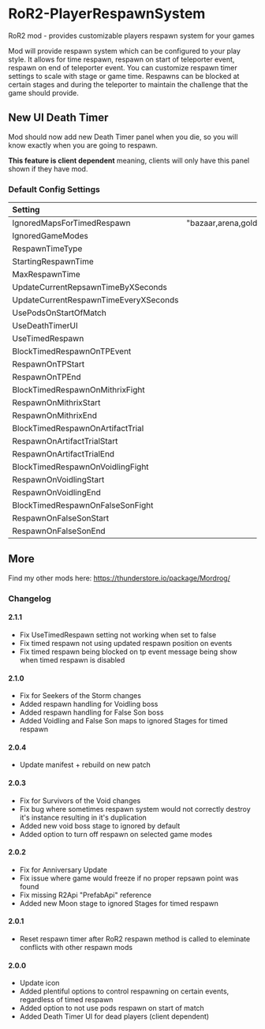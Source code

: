 # RoR2-PlayerRespawnSystem
RoR2 mod - provides customizable players respawn system for your games

Mod will provide respawn system which can be configured to your play style. It allows for time respawn, respawn on start of teleporter event, respawn on end of teleporter event. 
You can customize respawn timer settings to scale with stage or game time. Respawns can be blocked at certain stages and during the teleporter to maintain the challenge that the game should provide.

## New UI Death Timer

Mod should now add new Death Timer panel when you die, so you will know exactly when you are going to respawn.

**This feature is client dependent** meaning, clients will only have this panel shown if they have mod.

### Default Config Settings
| Setting                                               | Default Value                                                                           |
| :-------------------------------------                | :-------------------------------------------------------------------------------------: |
| IgnoredMapsForTimedRespawn                            | "bazaar,arena,goldshores,moon,moon2,artifactworld,mysteryspace,limbo,voidraid,meridian" |
| IgnoredGameModes                                      |                                                                      "InfiniteTowerRun" |
| RespawnTimeType                                       |                                                                          StageTimeBased |
| StartingRespawnTime                                   |                                                                                      30 |
| MaxRespawnTime                                        |                                                                                     180 |
| UpdateCurrentRepsawnTimeByXSeconds                    |                                                                                       5 |
| UpdateCurrentRespawnTimeEveryXSeconds                 |                                                                                      10 |
| UsePodsOnStartOfMatch                                 |                                                                                   false |
| UseDeathTimerUI                                       |                                                                                    true |
| UseTimedRespawn                                       |                                                                                    true |
| BlockTimedRespawnOnTPEvent                            |                                                                                    true |
| RespawnOnTPStart                                      |                                                                                    true |
| RespawnOnTPEnd                                        |                                                                                    true |
| BlockTimedRespawnOnMithrixFight                       |                                                                                    true |
| RespawnOnMithrixStart                                 |                                                                                    true |
| RespawnOnMithrixEnd                                   |                                                                                   false |
| BlockTimedRespawnOnArtifactTrial                      |                                                                                    true |
| RespawnOnArtifactTrialStart                           |                                                                                    true |
| RespawnOnArtifactTrialEnd                             |                                                                                    true |
| BlockTimedRespawnOnVoidlingFight                      |                                                                                    true |
| RespawnOnVoidlingStart                                |                                                                                    true |
| RespawnOnVoidlingEnd                                  |                                                                                    true |
| BlockTimedRespawnOnFalseSonFight                      |                                                                                    true |
| RespawnOnFalseSonStart                                |                                                                                   false |
| RespawnOnFalseSonEnd                                  |                                                                                    true |

## More

Find my other mods here: https://thunderstore.io/package/Mordrog/

### Changelog
#### 2.1.1
- Fix UseTimedRespawn setting not working when set to false
- Fix timed respawn not using updated respawn position on events
- Fix timed respawn being blocked on tp event message being show when timed respawn is disabled

#### 2.1.0
- Fix for Seekers of the Storm changes
- Added respawn handling for Voidling boss
- Added respawn handling for False Son boss
- Added Voidling and False Son maps to ignored Stages for timed respawn

#### 2.0.4
- Update manifest + rebuild on new patch

#### 2.0.3
- Fix for Survivors of the Void changes
- Fix bug where sometimes respawn system would not correctly destroy it's instance resulting in it's duplication
- Added new void boss stage to ignored by default
- Added option to turn off respawn on selected game modes

#### 2.0.2
- Fix for Anniversary Update
- Fix issue where game would freeze if no proper repsawn point was found
- Fix missing R2Api "PrefabApi" reference
- Added new Moon stage to ignored Stages for timed respawn

#### 2.0.1
- Reset respawn timer after RoR2 respawn method is called to eleminate conflicts with other respawn mods

#### 2.0.0
- Update icon
- Added plentiful options to control respawning on certain events, regardless of timed respawn
- Added option to not use pods respawn on start of match
- Added Death Timer UI for dead players (client dependent)
